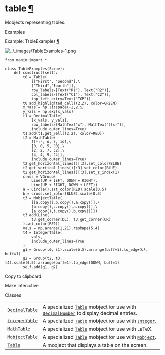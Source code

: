 # table [¶](https://docs.manim.community/en/stable/reference/manim.mobject.table.html\#module-manim.mobject.table "Link to this heading")

Mobjects representing tables.

Examples

Example: TableExamples [¶](https://docs.manim.community/en/stable/reference/manim.mobject.table.html#tableexamples)

![../_images/TableExamples-1.png](https://docs.manim.community/en/stable/_images/TableExamples-1.png)

```
from manim import *

class TableExamples(Scene):
    def construct(self):
        t0 = Table(
            [["First", "Second"],\
            ["Third","Fourth"]],
            row_labels=[Text("R1"), Text("R2")],
            col_labels=[Text("C1"), Text("C2")],
            top_left_entry=Text("TOP"))
        t0.add_highlighted_cell((2,2), color=GREEN)
        x_vals = np.linspace(-2,2,5)
        y_vals = np.exp(x_vals)
        t1 = DecimalTable(
            [x_vals, y_vals],
            row_labels=[MathTex("x"), MathTex("f(x)")],
            include_outer_lines=True)
        t1.add(t1.get_cell((2,2), color=RED))
        t2 = MathTable(
            [["+", 0, 5, 10],\
            [0, 0, 5, 10],\
            [2, 2, 7, 12],\
            [4, 4, 9, 14]],
            include_outer_lines=True)
        t2.get_horizontal_lines()[:3].set_color(BLUE)
        t2.get_vertical_lines()[:3].set_color(BLUE)
        t2.get_horizontal_lines()[:3].set_z_index(1)
        cross = VGroup(
            Line(UP + LEFT, DOWN + RIGHT),
            Line(UP + RIGHT, DOWN + LEFT))
        a = Circle().set_color(RED).scale(0.5)
        b = cross.set_color(BLUE).scale(0.5)
        t3 = MobjectTable(
            [[a.copy(),b.copy(),a.copy()],\
            [b.copy(),a.copy(),a.copy()],\
            [a.copy(),b.copy(),b.copy()]])
        t3.add(Line(
            t3.get_corner(DL), t3.get_corner(UR)
        ).set_color(RED))
        vals = np.arange(1,21).reshape(5,4)
        t4 = IntegerTable(
            vals,
            include_outer_lines=True
        )
        g1 = Group(t0, t1).scale(0.5).arrange(buff=1).to_edge(UP, buff=1)
        g2 = Group(t2, t3, t4).scale(0.5).arrange(buff=1).to_edge(DOWN, buff=1)
        self.add(g1, g2)

```

Copy to clipboard

Make interactive

Classes

|     |     |
| --- | --- |
| [`DecimalTable`](https://docs.manim.community/en/stable/reference/manim.mobject.table.DecimalTable.html#manim.mobject.table.DecimalTable "manim.mobject.table.DecimalTable") | A specialized [`Table`](https://docs.manim.community/en/stable/reference/manim.mobject.table.Table.html#manim.mobject.table.Table "manim.mobject.table.Table") mobject for use with [`DecimalNumber`](https://docs.manim.community/en/stable/reference/manim.mobject.text.numbers.DecimalNumber.html#manim.mobject.text.numbers.DecimalNumber "manim.mobject.text.numbers.DecimalNumber") to display decimal entries. |
| [`IntegerTable`](https://docs.manim.community/en/stable/reference/manim.mobject.table.IntegerTable.html#manim.mobject.table.IntegerTable "manim.mobject.table.IntegerTable") | A specialized [`Table`](https://docs.manim.community/en/stable/reference/manim.mobject.table.Table.html#manim.mobject.table.Table "manim.mobject.table.Table") mobject for use with [`Integer`](https://docs.manim.community/en/stable/reference/manim.mobject.text.numbers.Integer.html#manim.mobject.text.numbers.Integer "manim.mobject.text.numbers.Integer"). |
| [`MathTable`](https://docs.manim.community/en/stable/reference/manim.mobject.table.MathTable.html#manim.mobject.table.MathTable "manim.mobject.table.MathTable") | A specialized [`Table`](https://docs.manim.community/en/stable/reference/manim.mobject.table.Table.html#manim.mobject.table.Table "manim.mobject.table.Table") mobject for use with LaTeX. |
| [`MobjectTable`](https://docs.manim.community/en/stable/reference/manim.mobject.table.MobjectTable.html#manim.mobject.table.MobjectTable "manim.mobject.table.MobjectTable") | A specialized [`Table`](https://docs.manim.community/en/stable/reference/manim.mobject.table.Table.html#manim.mobject.table.Table "manim.mobject.table.Table") mobject for use with [`Mobject`](https://docs.manim.community/en/stable/reference/manim.mobject.mobject.Mobject.html#manim.mobject.mobject.Mobject "manim.mobject.mobject.Mobject"). |
| [`Table`](https://docs.manim.community/en/stable/reference/manim.mobject.table.Table.html#manim.mobject.table.Table "manim.mobject.table.Table") | A mobject that displays a table on the screen. |